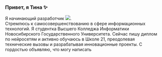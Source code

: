 ### Привет, я Тина ✨

Я начинающий разработчик <img src="https://media.giphy.com/media/3oKIPnAiaMCws8nOsE/giphy.gif" width="20px">. <br> 
Стремлюсь к самосовершенствованию в сфере информационных технологий. Я студентка Высшего Колледжа Информатики Новосибирского Государственного Университета.
Сейчас пишу диплом по нейросетям и активно обучаюсь в Школе 21, преодолевая технические вызовы и разрабатывая инновационные проекты. 
C гордостью объявляю, что могу написать 
<style type="text/css"> 
   H1 { 
    font-family: Arial, Helvetica, Verdana, sans-serif; /* Гарнитура шрифта */ 
    font-size: 150%; /* Размер текста */ 
    font-weight: lighter; /* Светлое начертание */ 
   }
   
<h1> Нelloy world! </h1>  <br> даже с закрытими глазми.  Let's code the future together! 🚀

- 🎓 Высший колледж информатики (2020 - настоящее время)

- 🚀 Школа 21 (2022 - настоящее время)

- 🔍 Хочу освоить профессию и найти работу

- 📫 Как связаться со мной:  [![Telegram Badge](https://img.shields.io/badge/-filimonovalexey-blue?style=flat&logo=Telegram&logoColor=white)](https://t.me/tina_vor) or 
[![Mail Badge](https://img.shields.io/badge/-Mail-red?style=flat&logo=Gmail&logoColor=white)](mailto:tina_vor@mail.ru)

### Языки и инструменты

<code><img height="27" src="https://raw.githubusercontent.com/github/explore/80688e429a7d4ef2fca1e82350fe8e3517d3494d/topics/c/c.png" alt="c"></code>
<code><img height="27" src="https://raw.githubusercontent.com/github/explore/80688e429a7d4ef2fca1e82350fe8e3517d3494d/topics/c++/c++.png" alt="c++"></code>
<code><img height="27" src="https://raw.githubusercontent.com/github/explore/80688e429a7d4ef2fca1e82350fe8e3517d3494d/topics/c#/c#.png" alt="c#"></code>
<code><img height="27" src="https://raw.githubusercontent.com/github/explore/80688e429a7d4ef2fca1e82350fe8e3517d3494d/topics/csharp/csharpc.png" alt="csharp"></code>
<code><img height="27" src="https://raw.githubusercontent.com/github/explore/80688e429a7d4ef2fca1e82350fe8e3517d3494d/topics/puthon/python.png" alt="python"></code>
<code><img height="27" src="https://raw.githubusercontent.com/github/explore/80688e429a7d4ef2fca1e82350fe8e3517d3494d/topics/mysql/mysql.png" alt="mysql"></code>
<code><img height="27" src="https://raw.githubusercontent.com/github/explore/80688e429a7d4ef2fca1e82350fe8e3517d3494d/topics/postgresql/postgresql.png" alt="postgresql"></code>
<code><img height="27" src="https://raw.githubusercontent.com/github/explore/80688e429a7d4ef2fca1e82350fe8e3517d3494d/topics/html/html.png" alt="html"></code>
<code><img height="27" src="https://raw.githubusercontent.com/github/explore/80688e429a7d4ef2fca1e82350fe8e3517d3494d/topics/css/css.png" alt="sql"></code>
<code><img height="27" src="https://raw.githubusercontent.com/github/explore/80688e429a7d4ef2fca1e82350fe8e3517d3494d/topics/java/java.png" alt="java"></code>
<code><img height="27" src="https://raw.githubusercontent.com/github/explore/80688e429a7d4ef2fca1e82350fe8e3517d3494d/topics/vscode/vscode.png" alt="vscode"></code>
<code><img height="27" src="https://raw.githubusercontent.com/github/explore/80688e429a7d4ef2fca1e82350fe8e3517d3494d/topics/visualstudiocode/visualstudiocode.png"  alt="visualstudiocode"><code>
<code><img height="27" src="https://raw.githubusercontent.com/github/explore/80688e429a7d4ef2fca1e82350fe8e3517d3494d/topics/qt/qt.png" alt="qt"></code>
<code><img height="27" src="https://raw.githubusercontent.com/devicons/devicon/master/icons/github/github.png" alt="github"></code>
<code><img height="27" src="https://raw.githubusercontent.com/github/explore/80688e429a7d4ef2fca1e82350fe8e3517d3494d/topics/terminal/terminal.png" alt="terminal"></code>

### GitHub статистика:

<table>
  <tr>
    <td>
      <img align="left" src="http://github-readme-streak-stats.herokuapp.com?user=TinaVor&theme=dark&background=000000" alt="webDev's Github stats" />
    </td>
    <td>
      <img height="195px" align="right" alt="webDev's Github Languages" src="https://github-readme-stats-sigma-five.vercel.app/api/top-langs/?username=TinaVor&layout=compact&theme=vision-friendly-dark" />
    </td>
  </tr>
</table>

### Количество посещений
<img src="https://profile-counter.glitch.me/TinaVor/count.svg"/>